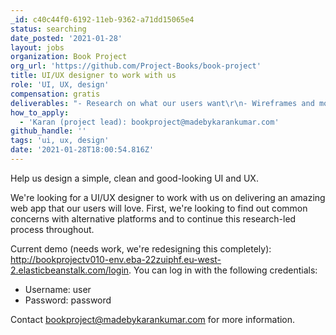 ```yaml
---
_id: c40c44f0-6192-11eb-9362-a71dd15065e4
status: searching
date_posted: '2021-01-28'
layout: jobs
organization: Book Project
org_url: 'https://github.com/Project-Books/book-project'
title: UI/UX designer to work with us
role: 'UI, UX, design'
compensation: gratis
deliverables: "- Research on what our users want\r\n- Wireframes and mockups"
how_to_apply:
  - 'Karan (project lead): bookproject@madebykarankumar.com'
github_handle: ''
tags: 'ui, ux, design'
date: '2021-01-28T18:00:54.816Z'
---
```

Help us design a simple, clean and good-looking UI and UX.

We're looking for a UI/UX designer to work with us on delivering an amazing web app that our users will love. First, we're looking to find out common concerns with alternative platforms and to continue this research-led process throughout.

Current demo (needs work, we're redesigning this completely): http://bookprojectv010-env.eba-22zuiphf.eu-west-2.elasticbeanstalk.com/login. You can log in with the following credentials:
- Username: user
- Password: password

Contact bookproject@madebykarankumar.com for more information.
